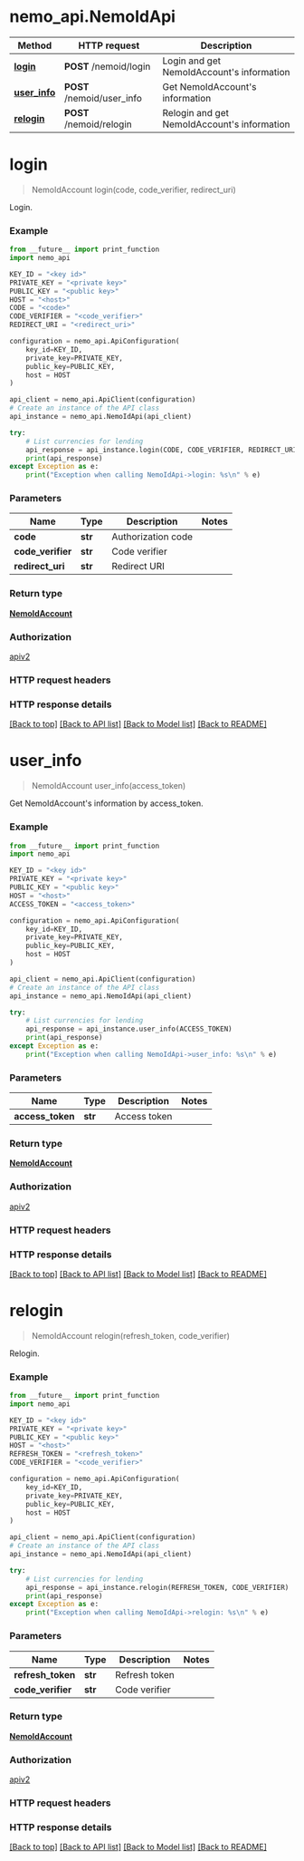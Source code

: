 # nemo_api.NemoIdApi

Method | HTTP request | Description
------------- | ------------- | -------------
[**login**](NemoIdApi.md#login) | **POST** /nemoid/login | Login and get NemoIdAccount's information
[**user_info**](NemoIdApi.md#user_info) | **POST** /nemoid/user_info | Get NemoIdAccount's information
[**relogin**](NemoIdApi.md#relogin) | **POST** /nemoid/relogin | Relogin and get NemoIdAccount's information

# **login**
> NemoIdAccount login(code, code_verifier, redirect_uri)

Login.

### Example

```python
from __future__ import print_function
import nemo_api

KEY_ID = "<key id>"
PRIVATE_KEY = "<private key>"
PUBLIC_KEY = "<public key>"
HOST = "<host>"
CODE = "<code>"
CODE_VERIFIER = "<code_verifier>"
REDIRECT_URI = "<redirect_uri>"

configuration = nemo_api.ApiConfiguration(
    key_id=KEY_ID,
    private_key=PRIVATE_KEY,
    public_key=PUBLIC_KEY,
    host = HOST
)

api_client = nemo_api.ApiClient(configuration)
# Create an instance of the API class
api_instance = nemo_api.NemoIdApi(api_client)

try:
    # List currencies for lending
    api_response = api_instance.login(CODE, CODE_VERIFIER, REDIRECT_URI)
    print(api_response)
except Exception as e:
    print("Exception when calling NemoIdApi->login: %s\n" % e)
```

### Parameters

Name | Type | Description  | Notes
------------- | ------------- | ------------- | -------------
 **code** | **str**| Authorization code | 
 **code_verifier** | **str**| Code verifier | 
 **redirect_uri** | **str**| Redirect URI | 

### Return type

[**NemoIdAccount**](NemoIdAccount.md)

### Authorization

[apiv2](../README.md#apiv2)

### HTTP request headers

### HTTP response details

[[Back to top]](#) [[Back to API list]](../README.md#documentation-for-api-endpoints) [[Back to Model list]](../README.md#documentation-for-models) [[Back to README]](../README.md)

# **user_info**
> NemoIdAccount user_info(access_token)

Get NemoIdAccount's information by access_token.

### Example

```python
from __future__ import print_function
import nemo_api

KEY_ID = "<key id>"
PRIVATE_KEY = "<private key>"
PUBLIC_KEY = "<public key>"
HOST = "<host>"
ACCESS_TOKEN = "<access_token>"

configuration = nemo_api.ApiConfiguration(
    key_id=KEY_ID,
    private_key=PRIVATE_KEY,
    public_key=PUBLIC_KEY,
    host = HOST
)

api_client = nemo_api.ApiClient(configuration)
# Create an instance of the API class
api_instance = nemo_api.NemoIdApi(api_client)

try:
    # List currencies for lending
    api_response = api_instance.user_info(ACCESS_TOKEN)
    print(api_response)
except Exception as e:
    print("Exception when calling NemoIdApi->user_info: %s\n" % e)
```

### Parameters

Name | Type | Description  | Notes
------------- | ------------- | ------------- | -------------
 **access_token** | **str**| Access token | 

### Return type

[**NemoIdAccount**](NemoIdAccount.md)

### Authorization

[apiv2](../README.md#apiv2)

### HTTP request headers

### HTTP response details

[[Back to top]](#) [[Back to API list]](../README.md#documentation-for-api-endpoints) [[Back to Model list]](../README.md#documentation-for-models) [[Back to README]](../README.md)

# **relogin**
> NemoIdAccount relogin(refresh_token, code_verifier)

Relogin.

### Example

```python
from __future__ import print_function
import nemo_api

KEY_ID = "<key id>"
PRIVATE_KEY = "<private key>"
PUBLIC_KEY = "<public key>"
HOST = "<host>"
REFRESH_TOKEN = "<refresh_token>"
CODE_VERIFIER = "<code_verifier>"

configuration = nemo_api.ApiConfiguration(
    key_id=KEY_ID,
    private_key=PRIVATE_KEY,
    public_key=PUBLIC_KEY,
    host = HOST
)

api_client = nemo_api.ApiClient(configuration)
# Create an instance of the API class
api_instance = nemo_api.NemoIdApi(api_client)

try:
    # List currencies for lending
    api_response = api_instance.relogin(REFRESH_TOKEN, CODE_VERIFIER)
    print(api_response)
except Exception as e:
    print("Exception when calling NemoIdApi->relogin: %s\n" % e)
```

### Parameters

Name | Type | Description  | Notes
------------- | ------------- | ------------- | -------------
 **refresh_token** | **str**| Refresh token | 
 **code_verifier** | **str**| Code verifier | 

### Return type

[**NemoIdAccount**](NemoIdAccount.md)

### Authorization

[apiv2](../README.md#apiv2)

### HTTP request headers

### HTTP response details

[[Back to top]](#) [[Back to API list]](../README.md#documentation-for-api-endpoints) [[Back to Model list]](../README.md#documentation-for-models) [[Back to README]](../README.md)

